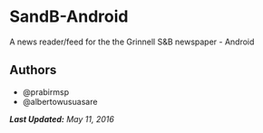 # SandB-Android
A news reader/feed for the the Grinnell S&amp;B newspaper - Android

## Authors
- @prabirmsp
- @albertowusuasare

*__Last Updated:__ May 11, 2016*
